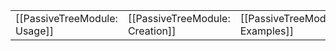 | | | |
|-|-|-|
| [[PassiveTreeModule: Usage]] | [[PassiveTreeModule: Creation]] | [[PassiveTreeModule: Examples]] |